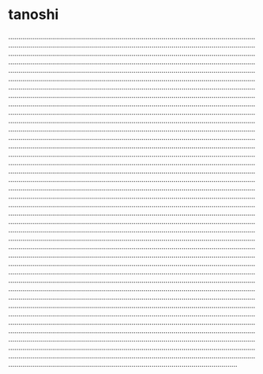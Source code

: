 # tanoshi
.......................................................................................................................................................................................................................................................................................................................................................................................................................................................................................................................................................................................................................................................................................................................................................................................................................................................................................................................................................................................................................................................................................................................................................................................................................................................................................................................................................................................................................................................................................................................................................................................................................................................................................................................................................................................................................................................................................................................................................................................................................................................................................................................................................................................................................................................................................................................................................................................................................................................................................................................................................................................................................................................................................................................................................................................................................................................................................................................................................................................................................................................................................................................................................................................................................................................................................................................................................................................................................................................................................................................................................................................................................................................................................................................................................................................................................................................................................................................................................................................................................................................................................................................................................................................................................................................................................................................................................................................................................................................................................................................................................................................................................................................................................................................................................................................................................................................................................................................................................................................................................................................................................................................................................